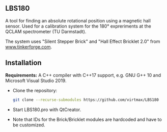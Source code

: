 ## LBS180

A tool for finding an absolute rotational position using a magnetic hall sensor.
Used for a calibration system for the 180° expreriments at the QCLAM spectrometer (TU Darmstadt).

The system uses "Silent Stepper Brick" and "Hall Effect Bricklet 2.0" from www.tinkerforge.com.

## Installation

**Requirements:**
A C++ compiler with C++17 support, e.g. GNU G++ 10 and Microsoft Visual Studio 2019.

* Clone the repository:                           

    ```bash
    git clone --recurse-submodules https://github.com/virtmax/LBS180
    ```

* Start LBS180.pro with QtCreator.

* Note that IDs for the Brick/Bricklet modules are hardcoded and have to be customized.


